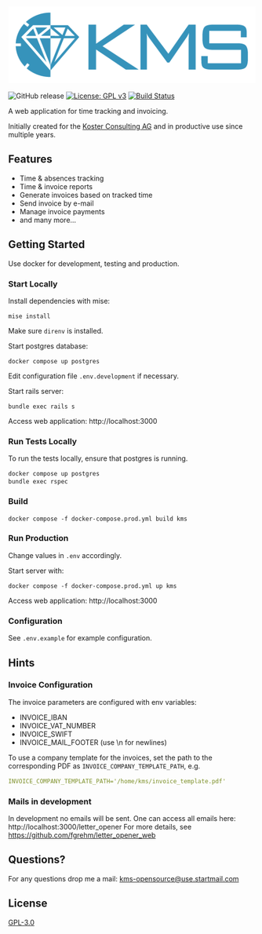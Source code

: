 ![KMS logo](app/assets/images/logo-blue.png)

![GitHub release](https://img.shields.io/github/release/philippks/kms.svg) [![License: GPL v3](https://img.shields.io/badge/License-GPL%20v3-blue.svg)](https://www.gnu.org/licenses/gpl-3.0)
[![Build Status](https://travis-ci.org/philippks/kms.svg?branch=master)](https://travis-ci.org/philippks/kms)

A web application for time tracking and invoicing.

Initially created for the [Koster Consulting AG](http://kosterconsulting.ch/) and in productive use since multiple years.

## Features

- Time & absences tracking
- Time & invoice reports
- Generate invoices based on tracked time
- Send invoice by e-mail
- Manage invoice payments
- and many more...

## Getting Started

Use docker for development, testing and production.

### Start Locally

Install dependencies with mise:

```
mise install
```

Make sure `direnv` is installed. 

Start postgres database:

```
docker compose up postgres
```

Edit configuration file `.env.development` if necessary.

Start rails server:

```
bundle exec rails s
```

Access web application: http://localhost:3000

### Run Tests Locally

To run the tests locally, ensure that postgres is running.

```
docker compose up postgres
bundle exec rspec
```

### Build

```
docker compose -f docker-compose.prod.yml build kms
```

### Run Production

Change values in `.env` accordingly.

Start server with:

```
docker compose -f docker-compose.prod.yml up kms
```

Access web application: http://localhost:3000


### Configuration

See `.env.example` for example configuration.

## Hints

### Invoice Configuration

The invoice parameters are configured with env variables:

- INVOICE_IBAN
- INVOICE_VAT_NUMBER
- INVOICE_SWIFT
- INVOICE_MAIL_FOOTER (use \n for newlines)

To use a company template for the invoices, set the path to the corresponding PDF as `INVOICE_COMPANY_TEMPLATE_PATH`, e.g.

```yml
INVOICE_COMPANY_TEMPLATE_PATH='/home/kms/invoice_template.pdf'
```

### Mails in development

In development no emails will be sent. One can access all emails here: http://localhost:3000/letter_opener
For more details, see https://github.com/fgrehm/letter_opener_web

## Questions?

For any questions drop me a mail: <kms-opensource@use.startmail.com>

## License

[GPL-3.0](https://github.com/philippks/kms/blob/master/LICENSE)
